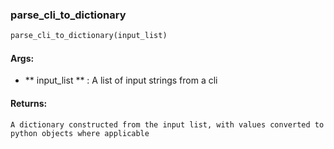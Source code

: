 

### parse_cli_to_dictionary
```python
parse_cli_to_dictionary(input_list)
```


#### Args:

* ** input_list ** :  A list of input strings from a cli

#### Returns:
    A dictionary constructed from the input list, with values converted to python objects where applicable